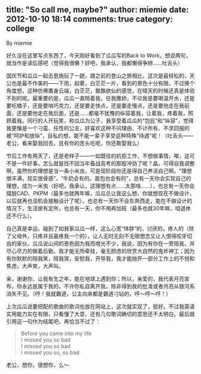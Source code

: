 title: "So call me, maybe?"
author: miemie
date: 2012-10-10 18:14
comments: true
category: college
--------------------

By miemie

好久没在这里写点东西了，今天刚好看到了瓜瓜写的Back to Work，想说两句，就当作是读后感吧（觉得我很懒？好吧，我承认，我都懒得争辨……吐舌头）

<!-- more -->

国庆节和瓜瓜一起去恩施玩了一趟，跟之前的登山之旅相比，这次是最轻松的，天公也是最不作美的——下雨，起雾，白茫茫一片，看到的景色十分有限。不过换个角度想，这种仿佛置身云端，白茫茫，飘飘欲仙的感觉，在晴天的时候还真是体验不到的呢。最重要的是，瓜瓜一直陪着我，任我撒娇，不论我是要喝温开水，还是要吃橘子，还是要啃巧克力，还是要走快点，还是要走慢点，还是要他走在我前面，还是要他走在我后面，还是……都毫不犹豫的纵容着我，让着我，疼着我，照顾着我。同行的人开玩笑，称瓜瓜为公子，我享受着瓜瓜的“包庇”和“纵容”，觉得我更像是一个刁蛮、任性的公主，好喜欢这种不问理由、不计所有、不求回报的被“呵护和放纵”，自私的想，能不能一辈子享受这种特殊“待遇”呢！（吐舌头——老公，看来娶我回去，且有你的苦头吃呢，你还敢娶我么）

节后工作有两天了，还是老样子——一如既往的抗拒工作，不想做事情，唉，这可不是一件好事，怎么就是找不回当年备战高考的那股冲劲了呢？晶，可得自我调整啊，虽然你的理想是当一条小米虫，可是现阶段你还是得自己养活自己啊。“理想很丰满，现实很骨感”，“牛奶会有的，面包也会有的”，总有一天你会实现自己的理想，成为一米虫（好吧，我承认，这理想有点……太那啥……），也总有一天你会摆脱CAD、PKPM（最多也就两年嘛，瓜瓜总让我这么想，你就想现在不做设计，以后就再也没机会接触设计了呢），也总有一天你不会东奔西走，能在不做设计的情况下，生活居有定所，也总有一天，你不用再加班（最多也就30年嘛，咱退休还不行么）。

自己真是幸运，碰到了如我家瓜瓜一样，这么心宽“体胖”的，讨厌的，疼人的（除了父母外，只疼并且最疼我一个的），让人无时无刻不无限想念又让人恨得咬牙切齿的家伙。瓜瓜说山间的景色因为我而增光不少，我说，因为有你在一旁陪我，并尽心尽力的做着后勤，我才能无所牵挂，毫无顾虑的欣赏大自然的鬼斧神工；因为有你默默的陪我笑，陪我哭，安慰我，开导我，我才能抛开一部分工作上的不悦和焦虑，大声笑，大声叫。

亲，谢谢你，让我有生之年，能在地球上遇到你；所以，亲爱的，我代表月亮宣布，你永远是属于我的，不许你私自离开我，除非得到我的批准或者月亮从银河系消失不见。（哼！我就霸道，公主向来都是霸道刁钻的，哼～哼～哼！）

上次瓜瓜说要把配的歌曲的歌词也放在网站上，这次就实现了，挺好。不过我英语实用能力实在有限，只看懂了大意，还有几句歌词确切的意思还不太明白。最后就引用这一句作为结尾吧，再恰当不过了：

> Before you came into my life   
> I missed you so bad   
> I missed you so bad   
> I missed you so, so bad   

老公，想你，很想你，么～






